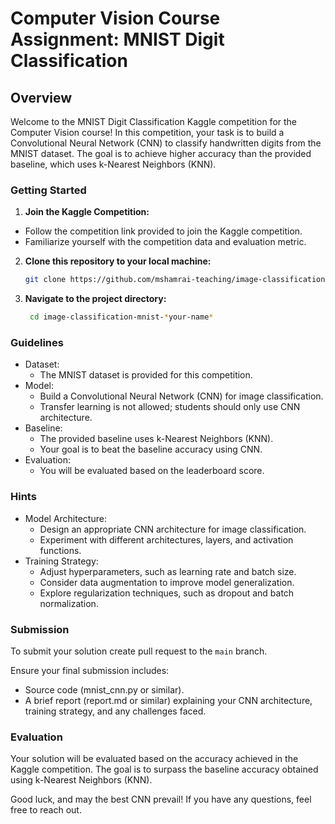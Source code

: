 # Computer Vision Course Assignment: MNIST Digit Classification

## Overview

Welcome to the MNIST Digit Classification Kaggle competition for the Computer Vision course! In this competition, your task is to build a Convolutional Neural Network (CNN) to classify handwritten digits from the MNIST dataset. The goal is to achieve higher accuracy than the provided baseline, which uses k-Nearest Neighbors (KNN).

### Getting Started

1. **Join the Kaggle Competition:**
  - Follow the competition link provided to join the Kaggle competition.
  - Familiarize yourself with the competition data and evaluation metric.

2. **Clone this repository to your local machine:**
     ```bash
     git clone https://github.com/mshamrai-teaching/image-classification-mnist-*your-name*
     ```
3. **Navigate to the project directory:**
      ```bash
       cd image-classification-mnist-*your-name*
      ```

### Guidelines

* Dataset:
  * The MNIST dataset is provided for this competition.
* Model:
  * Build a Convolutional Neural Network (CNN) for image classification.
  * Transfer learning is not allowed; students should only use CNN architecture.
* Baseline:
  * The provided baseline uses k-Nearest Neighbors (KNN).
  * Your goal is to beat the baseline accuracy using CNN.
* Evaluation:
  * You will be evaluated based on the leaderboard score.
 
### Hints

* Model Architecture:
  * Design an appropriate CNN architecture for image classification.
  * Experiment with different architectures, layers, and activation functions.
* Training Strategy:
  * Adjust hyperparameters, such as learning rate and batch size.
  * Consider data augmentation to improve model generalization.
  * Explore regularization techniques, such as dropout and batch normalization.


### Submission
To submit your solution create pull request to the `main` branch.

Ensure your final submission includes:
* Source code (mnist_cnn.py or similar).
* A brief report (report.md or similar) explaining your CNN architecture, training strategy, and any challenges faced.

### Evaluation

Your solution will be evaluated based on the accuracy achieved in the Kaggle competition. The goal is to surpass the baseline accuracy obtained using k-Nearest Neighbors (KNN).

Good luck, and may the best CNN prevail! If you have any questions, feel free to reach out.

